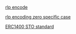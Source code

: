 [rlp encode](https://github.com/ethereum/wiki/wiki/RLP)

[rlp encoding zero specific case](https://ethereum.stackexchange.com/questions/7411/rlp-encoding-of-0)

[ERC1400 STO standard](https://www.jianshu.com/p/cba223c962f6)
